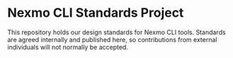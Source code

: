 # Nexmo CLI Standards Project

This repository holds our design standards for Nexmo CLI tools.  Standards are agreed internally and published here, so contributions from external individuals will not normally be accepted.
